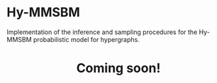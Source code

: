 # Hy-MMSBM
Implementation of the inference and sampling procedures for the Hy-MMSBM probabilistic model for hypergraphs.


<h1 align="center"> Coming soon! </h1>
